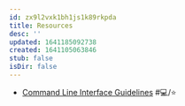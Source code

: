 ```yaml
---
id: zx9l2vxk1bh1js1k89rkpda
title: Resources
desc: ''
updated: 1641185092738
created: 1641105063846
stub: false
isDir: false
---
```



- [Command Line Interface Guidelines](https://clig.dev/) #💻️/⭐
